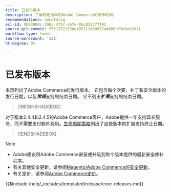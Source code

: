 ```yaml
---
title: 已发布版本
description: 了解特定版本的Adobe Commerce的发布时间。
recommendations: noCatalog
exl-id: 9b03900c-39ba-4757-ab7e-8bc832277192
source-git-commit: 55512521254c49511100a557a4b00cf3ebee0311
workflow-type: tm+mt
source-wordcount: '121'
ht-degree: 0%

---
```


# 已发布版本

本页列出了Adobe Commerce的发行版本。 它包含每个次要、补丁和安全版本的发行日期，以及&#x200B;**_常规_**&#x200B;支持的结束日期。 它不列出&#x200B;**_扩展_**&#x200B;支持的结束日期。

>[!BEGINSHADEBOX]

对于版本2.4.4和2.4.5的Adobe Commerce客户，Adobe提供一年支持延长服务，而不需要支付额外费用。[生命周期策略](lifecycle-policy.md)列出了这些版本的扩展支持终止日期。

>[!ENDSHADEBOX]

>[!NOTE]
>
>- Adobe建议将Adobe Commerce安装或升级到每个版本提供的最新安全修补程序。
>- 有关其他安全更新，请参阅[Magento/Adobe Commerce的安全更新](https://helpx.adobe.com/cn/security/products/magento.html)。
>- 有关定价，请参阅[Adobe Commerce定价](https://business.adobe.com/products/magento/pricing.html)。

{{$include /help/_includes/templated/release/core-releases.md}}

<!-- Last updated from includes: 2025-08-12 14:32:02 -->
